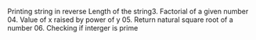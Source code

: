 Printing string in reverse
Length of  the string3. Factorial of a given number 04. Value of x raised by power of y 05. Return natural square root of a number 06. Checking if interger is prime